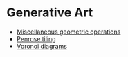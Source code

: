 # Generative Art

* [Miscellaneous geometric operations](geometry/README.md)
* [Penrose tiling](penrose/README.md)
* [Voronoi diagrams](voronoi/README.md)


